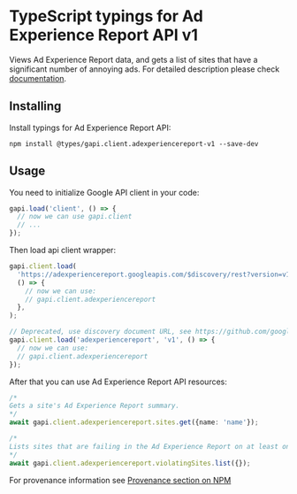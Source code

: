 # TypeScript typings for Ad Experience Report API v1

Views Ad Experience Report data, and gets a list of sites that have a significant number of annoying ads.
For detailed description please check [documentation](https://developers.google.com/ad-experience-report/).

## Installing

Install typings for Ad Experience Report API:

```
npm install @types/gapi.client.adexperiencereport-v1 --save-dev
```

## Usage

You need to initialize Google API client in your code:

```typescript
gapi.load('client', () => {
  // now we can use gapi.client
  // ...
});
```

Then load api client wrapper:

```typescript
gapi.client.load(
  'https://adexperiencereport.googleapis.com/$discovery/rest?version=v1',
  () => {
    // now we can use:
    // gapi.client.adexperiencereport
  },
);
```

```typescript
// Deprecated, use discovery document URL, see https://github.com/google/google-api-javascript-client/blob/master/docs/reference.md#----gapiclientloadname----version----callback--
gapi.client.load('adexperiencereport', 'v1', () => {
  // now we can use:
  // gapi.client.adexperiencereport
});
```

After that you can use Ad Experience Report API resources: <!-- TODO: make this work for multiple namespaces -->

```typescript
/*
Gets a site's Ad Experience Report summary.
*/
await gapi.client.adexperiencereport.sites.get({name: 'name'});

/*
Lists sites that are failing in the Ad Experience Report on at least one platform.
*/
await gapi.client.adexperiencereport.violatingSites.list({});
```

For provenance information see [Provenance section on NPM](https://www.npmjs.com/package/@maxim_mazurok/gapi.client.adexperiencereport-v1#Provenance:~:text=none-,Provenance,-Built%20and%20signed)

